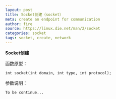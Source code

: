 ```yaml
---
layout: post
title: Socket创建（socket）
meta: create an endpoint for communication
author: fire
source: https://linux.die.net/man/2/socket
categories: socket 
tags: socket, create, network
---
```


**Socket创建**

函数原型：

~~~
int socket(int domain, int type, int protocol);
~~~

参数说明：

~~~
To be continue...
~~~